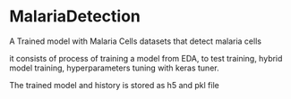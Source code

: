 # MalariaDetection
A Trained model with Malaria Cells datasets that detect malaria cells

it consists of process of training a model from EDA, to test training, hybrid model training, hyperparameters tuning with keras tuner. 

The trained model and history is stored as h5 and pkl file
